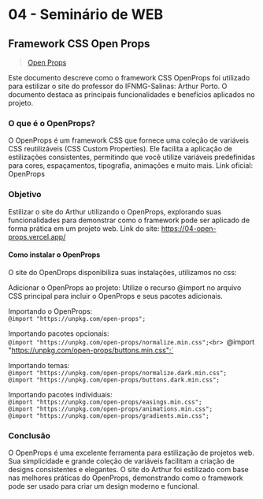 ﻿# 04 - Seminário de WEB

## Framework CSS Open Props

> [Open Props](https://open-props.style/)

Este documento descreve como o framework CSS OpenProps foi utilizado para estilizar o site do professor do IFNMG-Salinas: Arthur Porto. O documento destaca as principais funcionalidades e benefícios aplicados no projeto.

### O que é o OpenProps?

O OpenProps é um framework CSS que fornece uma coleção de variáveis CSS reutilizáveis (CSS Custom Properties). Ele facilita a aplicação de estilizações consistentes, permitindo que você utilize variáveis predefinidas para cores, espaçamentos, tipografia, animações e muito mais.
Link oficial: OpenProps

### Objetivo

Estilizar o site do Arthur utilizando o OpenProps, explorando suas funcionalidades para demonstrar como o framework pode ser aplicado de forma prática em um projeto web.
Link do site: https://04-open-props.vercel.app/

#### Como instalar o OpenProps

O site do OpenDrops disponibiliza suas instalações, utilizamos no css:

Adicionar o OpenProps ao projeto:
Utilize o recurso @import no arquivo CSS principal para incluir o OpenProps e seus pacotes adicionais.

Importando o OpenProps: <br>
`@import "https://unpkg.com/open-props";` <br>

Importando pacotes opcionais:<br>
`@import "https://unpkg.com/open-props/normalize.min.css";<br>
`@import "https://unpkg.com/open-props/buttons.min.css";` <br>

Importando temas:<br>
`@import "https://unpkg.com/open-props/normalize.dark.min.css";` <br>
`@import "https://unpkg.com/open-props/buttons.dark.min.css";` <br>

Importando pacotes individuais:<br>
`@import "https://unpkg.com/open-props/easings.min.css";` <br>
`@import "https://unpkg.com/open-props/animations.min.css";` <br>
`@import "https://unpkg.com/open-props/gradients.min.css";`<br>

### Conclusão

O OpenProps é uma excelente ferramenta para estilização de projetos web. Sua simplicidade e grande coleção de variáveis facilitam a criação de designs consistentes e elegantes.
O site do Arthur foi estilizado com base nas melhores práticas do OpenProps, demonstrando como o framework pode ser usado para criar um design moderno e funcional.
